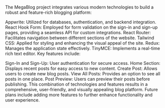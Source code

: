 The MegaBlog project integrates various modern technologies to build a robust and feature-rich blogging platform:

Appwrite: Utilized for databases, authentication, and backend integration.
React Hook Form: Employed for form validation on the sign-in and sign-up pages, providing a seamless API for custom integrations.
React Router: Facilitates navigation between different sections of the website.
Tailwind CSS: Applied for styling and enhancing the visual appeal of the site.
Redux: Manages the application state effectively.
TinyMCE: Implements a real-time rich text editor.
Key features include:

Sign-In and Sign-Up: User authentication for secure access.
Home Section: Displays recent posts for easy access to new content.
Create Post: Allows users to create new blog posts.
View All Posts: Provides an option to see all posts in one place.
Post Preview: Users can preview their posts before publishing.
This combination of technologies and features results in a comprehensive, user-friendly, and visually appealing blog platform. Future plans include adding more features to further enhance functionality and user experience.
